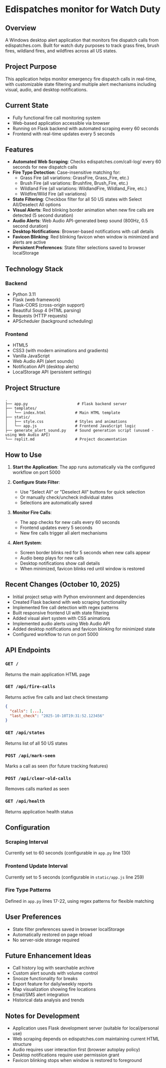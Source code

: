 # Edispatches monitor for Watch Duty

## Overview
A Windows desktop alert application that monitors fire dispatch calls from edispatches.com. Built for watch duty purposes to track grass fires, brush fires, wildland fires, and wildfires across all US states.

## Project Purpose
This application helps monitor emergency fire dispatch calls in real-time, with customizable state filtering and multiple alert mechanisms including visual, audio, and desktop notifications.

## Current State
- Fully functional fire call monitoring system
- Web-based application accessible via browser
- Running on Flask backend with automated scraping every 60 seconds
- Frontend with real-time updates every 5 seconds

## Features
- **Automated Web Scraping**: Checks edispatches.com/call-log/ every 60 seconds for new dispatch calls
- **Fire Type Detection**: Case-insensitive matching for:
  - Grass Fire (all variations: GrassFire, Grass_Fire, etc.)
  - Brush Fire (all variations: Brushfire, Brush_Fire, etc.)
  - Wildland Fire (all variations: WildlandFire, Wildland_Fire, etc.)
  - Wildfire/Wild Fire (all variations)
- **State Filtering**: Checkbox filter for all 50 US states with Select All/Deselect All options
- **Visual Alerts**: Red blinking border animation when new fire calls are detected (5 second duration)
- **Audio Alerts**: Web Audio API-generated beep sound (800Hz, 0.5 second duration)
- **Desktop Notifications**: Browser-based notifications with call details
- **Favicon Blinking**: Red blinking favicon when window is minimized and alerts are active
- **Persistent Preferences**: State filter selections saved to browser localStorage

## Technology Stack

### Backend
- Python 3.11
- Flask (web framework)
- Flask-CORS (cross-origin support)
- Beautiful Soup 4 (HTML parsing)
- Requests (HTTP requests)
- APScheduler (background scheduling)

### Frontend
- HTML5
- CSS3 (with modern animations and gradients)
- Vanilla JavaScript
- Web Audio API (alert sounds)
- Notification API (desktop alerts)
- LocalStorage API (persistent settings)

## Project Structure
```
.
├── app.py                      # Flask backend server
├── templates/
│   └── index.html             # Main HTML template
├── static/
│   ├── style.css              # Styles and animations
│   └── app.js                 # Frontend JavaScript logic
├── generate_alert_sound.py    # Sound generation script (unused - using Web Audio API)
└── replit.md                  # Project documentation
```

## How to Use

1. **Start the Application**: The app runs automatically via the configured workflow on port 5000

2. **Configure State Filter**: 
   - Use "Select All" or "Deselect All" buttons for quick selection
   - Or manually check/uncheck individual states
   - Selections are automatically saved

3. **Monitor Fire Calls**:
   - The app checks for new calls every 60 seconds
   - Frontend updates every 5 seconds
   - New fire calls trigger all alert mechanisms

4. **Alert System**:
   - Screen border blinks red for 5 seconds when new calls appear
   - Audio beep plays for new calls
   - Desktop notifications show call details
   - When minimized, favicon blinks red until window is restored

## Recent Changes (October 10, 2025)
- Initial project setup with Python environment and dependencies
- Created Flask backend with web scraping functionality
- Implemented fire call detection with regex patterns
- Built responsive frontend UI with state filtering
- Added visual alert system with CSS animations
- Implemented audio alerts using Web Audio API
- Added desktop notifications and favicon blinking for minimized state
- Configured workflow to run on port 5000

## API Endpoints

### `GET /`
Returns the main application HTML page

### `GET /api/fire-calls`
Returns active fire calls and last check timestamp
```json
{
  "calls": [...],
  "last_check": "2025-10-10T19:31:52.123456"
}
```

### `GET /api/states`
Returns list of all 50 US states

### `POST /api/mark-seen`
Marks a call as seen (for future tracking features)

### `POST /api/clear-old-calls`
Removes calls marked as seen

### `GET /api/health`
Returns application health status

## Configuration

### Scraping Interval
Currently set to 60 seconds (configurable in `app.py` line 130)

### Frontend Update Interval
Currently set to 5 seconds (configurable in `static/app.js` line 259)

### Fire Type Patterns
Defined in `app.py` lines 17-22, using regex patterns for flexible matching

## User Preferences
- State filter preferences saved in browser localStorage
- Automatically restored on page reload
- No server-side storage required

## Future Enhancement Ideas
- Call history log with searchable archive
- Custom alert sounds with volume control
- Snooze functionality for breaks
- Export feature for daily/weekly reports
- Map visualization showing fire locations
- Email/SMS alert integration
- Historical data analysis and trends

## Notes for Development
- Application uses Flask development server (suitable for local/personal use)
- Web scraping depends on edispatches.com maintaining current HTML structure
- Audio requires user interaction first (browser autoplay policy)
- Desktop notifications require user permission grant
- Favicon blinking stops when window is restored to foreground
